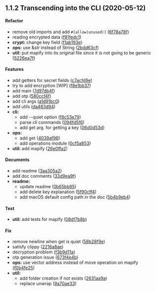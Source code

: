 <a name="1.1.2"></a>
## 1.1.2 Transcending into the CLI (2020-05-12)


#### Refactor

*   remove old imports and add `#[allow(unused)]` ([6f78a78f](https://github.com/kondanta/notp/commit/6f78a78f2f6df57c6b0585170cd12ccb57263821))
*   reading encrypted data ([f91fedc1](https://github.com/kondanta/notp/commit/f91fedc192e9620c9e322795c4d29a0a14686a51))
* **crypt:**  change key field ([f1ab193e](https://github.com/kondanta/notp/commit/f1ab193e486596404341d5a19c308632e2908459))
* **ops:**  use &str instead of String ([2bdd63cf](https://github.com/kondanta/notp/commit/2bdd63cf30a54a6b4e4b4cf4bff7e143dfda60a8))
* **util:**  put mapify into its original file since it is not going to be generic ([5226ea7f](https://github.com/kondanta/notp/commit/5226ea7fda38b5fdf497e73687b4a46fcfb27429))

#### Features

*   add getters for secret fields ([c7acfd9e](https://github.com/kondanta/notp/commit/c7acfd9e539ec3cb9508dca24dabfeccf2626456))
*   try to add encryption [WIP] ([f8e1bb37](https://github.com/kondanta/notp/commit/f8e1bb3790724dcb4b4442dfa27b7bf2de01679a))
*   add main ([7d97db4f](https://github.com/kondanta/notp/commit/7d97db4f3c5191c9c6e50ca37660dddcc951f08d))
*   add otp ([580ccf4f](https://github.com/kondanta/notp/commit/580ccf4f4edbf824c75920182010acc1edd82024))
*   add cli args ([a1d91bc0](https://github.com/kondanta/notp/commit/a1d91bc0690e9b045d94b3c4a2748969bbf547f1))
*   add utils ([da483d94](https://github.com/kondanta/notp/commit/da483d940fa7af75b9a38ea4458783fa8b15fdd1))
* **cli:**
  *  add --quiet option ([f8c53e79](https://github.com/kondanta/notp/commit/f8c53e7901b932b5f353bc1731da2608e4f7679b))
  *  parse cli commands ([094fd5f6](https://github.com/kondanta/notp/commit/094fd5f6c14f6313edcb609ff81ad5c9c2b3c955))
  *  add get arg. for getting a key ([06d0d53d](https://github.com/kondanta/notp/commit/06d0d53d8f46a5a8cbcc82113a24da824d82ee7b))
* **ops:**
  *  add get ([4039af96](https://github.com/kondanta/notp/commit/4039af963fe48544ef088b0817da3ee00cc3bb79))
  *  add operations module ([0cf5a853](https://github.com/kondanta/notp/commit/0cf5a853ac9605959afafb2efd6f7fb6240845df))
* **util:**  add mapify ([26e0ffa2](https://github.com/kondanta/notp/commit/26e0ffa26819818ec9caa70a5807a46b95324705))

#### Documents

*   add readme ([3aa305a2](https://github.com/kondanta/notp/commit/3aa305a27a119a60619b5e4d625cb00269801fe6))
*   add doc comments ([33d9ea9f](https://github.com/kondanta/notp/commit/33d9ea9f24975ed43af3beaa8d691040d6e85211))
* **readme:**
  *  update readme ([0b65bb85](https://github.com/kondanta/notp/commit/0b65bb85749cde6ed7d432edeb932596a228192c))
  *  add delete key explanation ([5f90cff4](https://github.com/kondanta/notp/commit/5f90cff41ed2452d7f44ac3a2556a1fae5083cc2))
  *  add macOS default config path in the doc ([5b4b9eb4](https://github.com/kondanta/notp/commit/5b4b9eb461b6efa0ffacbbcc0142538f350ace93))

#### Test

* **util:**  add tests for mapify ([08df7b8b](https://github.com/kondanta/notp/commit/08df7b8be53cbb3e1bfaf09c99cf0476a457a5fc))

#### Fix

*   remove newline when get is quiet ([58b28f9e](https://github.com/kondanta/notp/commit/58b28f9e2fac649b5b5eeba08c36a18cecd33f93))
*   satisfy clippy ([2216a8ae](https://github.com/kondanta/notp/commit/2216a8aef10c6d2b30b93141ab14899b142839f7))
*   decryption problem ([f3b9d11a](https://github.com/kondanta/notp/commit/f3b9d11ab01e66602c614b8dd9725539b60481ec))
*   otp generation issue ([673f4e4b](https://github.com/kondanta/notp/commit/673f4e4b5305fb7307688c3cdbf22fe4521b9b31))
* **ops:**  use vector address instead of move operation on mapify ([f0b4fe25](https://github.com/kondanta/notp/commit/f0b4fe2545805e61b0ba6dad3889b6b9bf9ebcc2))
* **util:**
  *  add folder creation if not exists ([2631aa9a](https://github.com/kondanta/notp/commit/2631aa9a2454487d1613b780dc062ea472e4e771))
  *  replace unwrap ([9a70ae33](https://github.com/kondanta/notp/commit/9a70ae33db7a99b1e93414c5553fc760110ea9ed))
